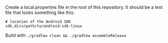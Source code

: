 Create a local.properties file in the root of this repository. It should be a text file that looks something like this:

```
# location of the Android SDK
sdk.dir=/path/to/android-sdk-linux
```

Build with ```./gradlew clean && ./gradlew assembleRelease```
